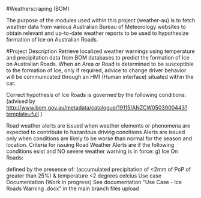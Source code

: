 #Weatherscraping (BOM)

The purpose of the modules used within this project (weather-au) is to fetch weather data from various Australian Bureau of Meteorology websites to obtain relevant and up-to-date weather reports to be used to hypothesize formation of Ice on Australian Roads.

#Project Description
Retrieve localized weather warnings using temperature and precipitation data from BOM databases to predict the formation of Ice on Australian Roads. When an Area or Road is determined to be susceptible to the formation of Ice, only if required, advice to change driver behavior will be communicated through an HMI (Human interface) situated within the car.

Correct hypothesis of Ice Roads is governed by the following conditions: (advised by http://www.bom.gov.au/metadata/catalogue/19115/ANZCW0503900443?template=full )

Road weather alerts are issued when weather elements or phenomena are expected to contribute to hazardous driving conditions
Alerts are issued only when conditions are likely to be worse than normal for the season and location.
Criteria for issuing Road Weather Alerts are if the following conditions exist and NO severe weather warning is in force:
g) Ice On Roads:

defined by the presence of: (accumulated precipitation of <2mm of PoP of greater than 25%) & temperature <2 degrees celcius
Use case Documentation (Work in progress)
See documentation "Use Case - Ice Roads Warning .docx" in the main branch files upload
